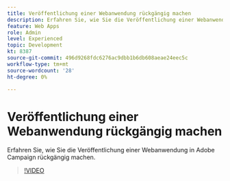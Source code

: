 ```yaml
---
title: Veröffentlichung einer Webanwendung rückgängig machen
description: Erfahren Sie, wie Sie die Veröffentlichung einer Webanwendung in Adobe Campaign rückgängig machen.
feature: Web Apps
role: Admin
level: Experienced
topic: Development
kt: 8387
source-git-commit: 496d9268fdc6276ac9dbb1b6db608aeae24eec5c
workflow-type: tm+mt
source-wordcount: '28'
ht-degree: 0%

---
```



# Veröffentlichung einer Webanwendung rückgängig machen

Erfahren Sie, wie Sie die Veröffentlichung einer Webanwendung in Adobe Campaign rückgängig machen.

>[!VIDEO](https://video.tv.adobe.com/v/335892?quality=12)

